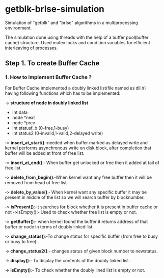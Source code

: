 # getblk-brlse-simulation
Simulation of "getblk" and "brlse" algorithms in a multiprocessing environment.

The simulation done using threads with the help of a buffer pool(buffer cache) structure. Used mutex locks and condition variables for efficient interleaving of processes.



## Step 1. To create Buffer Cache

### 1. How to implement Buffer Cache ?
For Buffer Cache implemented a doubly linked list(file named as dll.h) having following functions which has to be implemented:


-> **structure of node in doubly linked list**
  - int data 
  - node *next 
  - node *prev 
  - int statusf_b (0-free,1-busy)
  - int status2 (0-invalid,1-valid,2-delayed write)
  
‐> **insert_at_start()**:‐needed when buffer marked as delayed write and kernel performs asynchronous write on disk block, after completion that buffer will be added at front of free list.

‐> **insert_at_end()**:‐ When buffer get unlocked or free then it added at tail of free list.

‐> **delete_from_begin()**:‐When kernel want any free buffer then it will be removed from head of free list.

‐> **delete_by_value()**:‐ When kernel want any specific buffer it may be present in middle of the list so we will search buffer by blocknumber. 

‐> **isPresent()**:‐it searches for block whether it is present in buffer cache or not ‐>isEmpty():‐ Used to check whether free list is empty or not.

‐> **getBuffer()**:‐ when kernel found the buffer it returns address of that buffer or node in terms of doubly linked list. 

‐> **change_status()**:‐To change status for specific buffer (from free to busy or busy to free).

-> **change_status2()**:- changes status of given block number to newstatus.

-> **display()**:- To display the contents of the doubly linked list.

-> **isEmpty()**:- To check whether the doubly lined list is empty or not.
